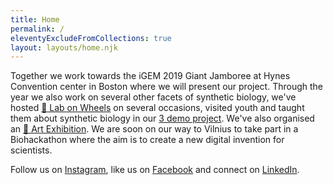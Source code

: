 ```yaml
---
title: Home
permalink: /
eleventyExcludeFromCollections: true
layout: layouts/home.njk
---
```


Together we work towards the iGEM 2019 Giant Jamboree at Hynes Convention center in Boston where we will present our project. Through the year we also work on several other facets of synthetic biology, we've hosted [🥼 Lab on Wheels](lab-on-wheels/) on several occasions, visited youth and taught them about synthetic biology in our [3 demo project](3-demo). We've also organised an [🎨 Art Exhibition](art-exhibition/). We are soon on our way to Vilnius to take part in a Biohackathon where the aim is to create a new digital invention for scientists.

Follow us on [Instagram](https://instagram.com/igemstockholm), like us on [Facebook](https://facebook.com/igemstockholm) and connect on [LinkedIn](https://linkedin.com/company/igemstockholm).
